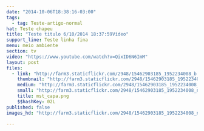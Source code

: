 ```yaml
---
date: "2014-10-06T18:38:16-03:00"
tags:
  - tag: Teste-artigo-normal
hat: Teste chapeu
title: "Teste titulo 6/10/2014 18:37:59Vídeo"
support_line: Teste linha fina
menu: meio ambiente
section: tv
video: "https://www.youtube.com/watch?v=QixID6N6ImM"
layout: post
files:
  - link: "http://farm3.staticflickr.com/2948/15462903185_1952234008_b.jpg"
    thumbnail: "http://farm3.staticflickr.com/2948/15462903185_1952234008_t.jpg"
    medium: "http://farm3.staticflickr.com/2948/15462903185_1952234008_z.jpg"
    small: "http://farm3.staticflickr.com/2948/15462903185_1952234008_n.jpg"
    title: mst_capa.png
    $$hashKey: 02L
published: false
images_hd: "http://farm3.staticflickr.com/2948/15462903185_1952234008_n.jpg"

---
```

